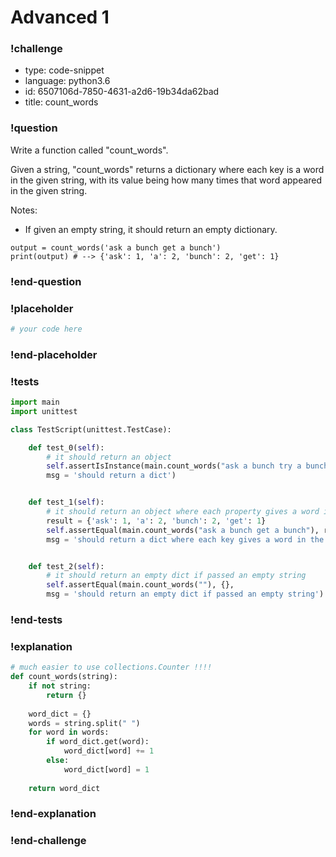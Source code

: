# Advanced 1

### !challenge

* type: code-snippet
* language: python3.6
* id: 6507106d-7850-4631-a2d6-19b34da62bad
* title: count_words

### !question

Write a function called "count_words".

Given a string, "count_words" returns a dictionary where each key is a word in the given string, with its value being how many times that word appeared in the given string.

Notes:
* If given an empty string, it should return an empty dictionary.

```
output = count_words('ask a bunch get a bunch')
print(output) # --> {'ask': 1, 'a': 2, 'bunch': 2, 'get': 1}
```

### !end-question

### !placeholder

```python
# your code here

```

### !end-placeholder

### !tests

```python
import main
import unittest

class TestScript(unittest.TestCase):

    def test_0(self):
        # it should return an object
        self.assertIsInstance(main.count_words("ask a bunch try a bunch get a bunch"), dict,
        msg = 'should return a dict')


    def test_1(self):
        # it should return an object where each property gives a word in the string, with its number of appearances
        result = {'ask': 1, 'a': 2, 'bunch': 2, 'get': 1}
        self.assertEqual(main.count_words("ask a bunch get a bunch"), result,
        msg = 'should return a dict where each key gives a word in the string, with the value its number of appearances')


    def test_2(self):
        # it should return an empty dict if passed an empty string
        self.assertEqual(main.count_words(""), {},
        msg = 'should return an empty dict if passed an empty string')

```

### !end-tests

### !explanation
```python
# much easier to use collections.Counter !!!!
def count_words(string):
    if not string:
        return {}
    
    word_dict = {}
    words = string.split(" ")
    for word in words:
        if word_dict.get(word):
            word_dict[word] += 1
        else:
            word_dict[word] = 1
    
    return word_dict
```
### !end-explanation

### !end-challenge
